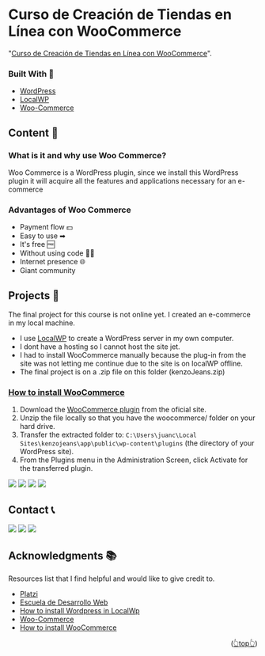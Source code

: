 <div id="top"></div>

# Curso de Creación de Tiendas en Línea con WooCommerce

"[Curso de Creación de Tiendas en Línea con WooCommerce](https://platzi.com/clases/1981-woocommerce/30936-conclusiones/)".

<!-- BUILD WITH -->

### Built With 🔑

- [WordPress](https://wordpress.org)
- [LocalWP](https://localwp.com/)
- [Woo-Commerce](https://woocommerce.com/)

<!-- CONTENT -->

## Content 🚦

### What is it and why use Woo Commerce?

Woo Commerce is a WordPress plugin, since we install this WordPress plugin it will acquire all the features and applications necessary for an e-commerce

### Advantages of Woo Commerce

- Payment flow 💵
- Easy to use ➡
- It's free 🆓
- Without using code 👩‍💻
- Internet presence 🌐
- Giant community

<!-- OTHER PROJECTS -->

## Projects 🚀

The final project for this course is not online yet.
I created an e-commerce in my local machine.

- I use [LocalWP](https://localwp.com/) to create a WordPress server in my own computer.
- I dont have a hosting so I cannot host the site jet.
- I had to install WooCommerce manually because the plug-in from the site was not letting me continue due to the site is on localWP offline.
- The final project is on a .zip file on this folder (kenzoJeans.zip)

### [How to install WooCommerce](https://woocommerce.com/download/)

1. Download the [WooCommerce plugin](https://woocommerce.com/download/) from the oficial site.
2. Unzip the file locally so that you have the woocommerce/ folder on your hard drive.
3. Transfer the extracted folder to: `C:\Users\juanc\Local Sites\kenzojeans\app\public\wp-content\plugins` (the directory of your WordPress site).
4. From the Plugins menu in the Administration Screen, click Activate for the transferred plugin.

![](https://img.shields.io/badge/Platzi_Repos-121f3d?style=for-the-badge&logo=Platzi&logoColor=98CA3F)
[![](https://img.shields.io/badge/2021-222?style=for-the-badge)](https://github.com/JuanPabloDiaz/platzi/tree/main/2021)
[![](https://img.shields.io/badge/2022-222?style=for-the-badge)](https://github.com/JuanPabloDiaz/platzi/tree/main/2022)
[![](https://img.shields.io/badge/2023-222?style=for-the-badge)](https://github.com/JuanPabloDiaz/platzi/tree/main/2023)

<!-- CONTACT -->

## Contact 📞

[![](https://img.shields.io/badge/@1diazdev-fff?style=for-the-badge&logo=linkedin&logoColor=0A66C2)](https://www.linkedin.com/in/1diazdev/)
[![](https://img.shields.io/badge/@1diazdev-fff?style=for-the-badge&logo=Twitter&logoColor=1DA1F2)](https://www.twitter.com/1diazdev)
[![](https://img.shields.io/badge/Gmail-fff?style=for-the-badge&logo=gmail&logoColor=EA4335)](mailto:juan.diaz93@hotmail.com)

<!-- ACKNOWLEDGMENTS -->

## Acknowledgments 📚

Resources list that I find helpful and would like to give credit to.

- [Platzi](https://www.platzi.com/)
- [Escuela de Desarrollo Web](https://platzi.com/web/)
- [How to install Wordpress in LocalWp](https://platzi.com/clases/1981-woocommerce/31717-instalando-wordpress-de-forma-local/)
- [Woo-Commerce](https://woocommerce.com/)
- [How to install WooCommerce](https://woocommerce.com/download/)

<p align="right">(<a href="#top">👆top👆</a>)</p>

<!-- MARKDOWN LINKS & IMAGES -->
<!-- https://www.markdownguide.org/basic-syntax/#reference-style-links -->
